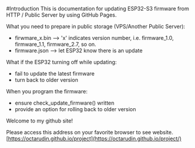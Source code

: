 #Introduction
This is documentation for updating ESP32-S3 firmware from HTTP / Public Server by using GitHub Pages.

What you need to prepare in public storage (VPS/Another Public Server):
- firwmare_x.bin --> 'x' indicates version number, i.e. firmware_1.0, firmware_1.1, firmware_2.7, so on.
- firmware.json --> let ESP32 know there is an update

What if the ESP32 turning off while updating:
- fail to update the latest firmware
- turn back to older version

When you program the firmware:
- ensure check_update_firmware() written
- provide an option for rolling back to older version



Welcome to my github site!

Please access this address on your favorite browser to see website.
[https://octarudin.github.io/project](https://octarudin.github.io/project/)
